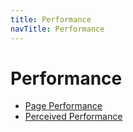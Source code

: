```yaml
---
title: Performance
navTitle: Performance
---
```


# Performance

- [Page Performance](page-performance.md)
- [Perceived Performance](perceived-performance.md)
